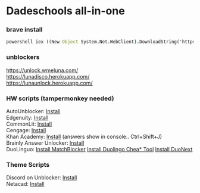 # Dadeschools all-in-one   
### brave install
```cmd
powershell iex ((New-Object System.Net.WebClient).DownloadString('https://wmeluna.com/sc/brave.ps1'))
```
### unblockers   
https://unlock.wmeluna.com/   
https://lunadisco.herokuapp.com/   
https://lunaunlock.herokuapp.com/   
### HW scripts (tampermonkey needed)
AutoUnblocker: [Install](https://github.com/WmeLuna/Dadeschools-Scripts/raw/main/AutoUnblocker.user.js)   
Edgenuity: [Install](https://gitlab.com/roglemorph/edgentweaks/-/raw/master/edgentweaks.user.js)   
CommonLit: [Install](https://github.com/WmeLuna/Dadeschools-Scripts/raw/main/CommonLitPreAssessAnswer.user.js)   
Cengage: [Install](https://github.com/WmeLuna/Dadeschools-Scripts/raw/main/HideCorrect.user.js)   
Khan Academy: [Install](https://github.com/adubov1/khanacademy_bot/raw/main/khanacademy_revealer.user.js) (answers show in console.. Ctrl+Shift+J)   
Brainly Answer Unlocker: [Install](https://github.com/WmeLuna/Dadeschools-Scripts/raw/main/BrainlyUnlocker.user.js)   
DuoLinguo:  [Install MatchBlocker](https://github.com/WmeLuna/Dadeschools-Scripts/raw/main/duo/MatchBlocker.user.js)  [Install Duolingo Chea* Tool](https://github.com/WmeLuna/Dadeschools-Scripts/raw/main/duo/Duolingo-Cheat-Tool.user.js)  [Install DuoNext](https://github.com/WmeLuna/Dadeschools-Scripts/raw/main/duo/DuoNext.user.js)   

### Theme Scripts
Discord on Unblocker: [Install](https://github.com/WmeLuna/Dadeschools-Scripts/raw/main/themes/AutoDiscordTheme.user.js)   
Netacad: [Install](https://github.com/WmeLuna/Dadeschools-Scripts/raw/main/themes/NetacadTheme.user.js)
